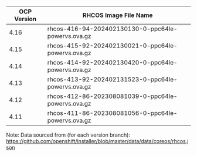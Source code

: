 | OCP Version | RHCOS Image File Name |
| ----------- | --------------------- |
| 4.16 | rhcos-416-94-202402130130-0-ppc64le-powervs.ova.gz |
| 4.15 | rhcos-415-92-202402130021-0-ppc64le-powervs.ova.gz |
| 4.14 | rhcos-414-92-202402130420-0-ppc64le-powervs.ova.gz |
| 4.13 | rhcos-413-92-202402131523-0-ppc64le-powervs.ova.gz |
| 4.12 | rhcos-412-86-202308081039-0-ppc64le-powervs.ova.gz |
| 4.11 | rhcos-411-86-202308081056-0-ppc64le-powervs.ova.gz |

Note: Data sourced from (for each version branch): https://github.com/openshift/installer/blob/master/data/data/coreos/rhcos.json

